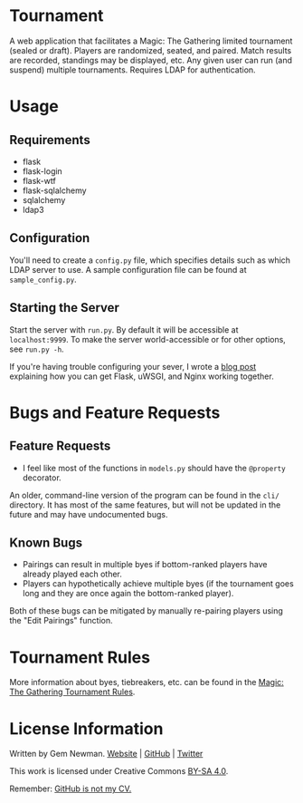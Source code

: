 Tournament
==========

A web application that facilitates a Magic: The Gathering limited tournament (sealed or
draft). Players are randomized, seated, and paired. Match results are recorded, standings
may be displayed, etc. Any given user can run (and suspend) multiple tournaments.
Requires LDAP for authentication.

Usage
=====

Requirements
------------

* flask
* flask-login
* flask-wtf
* flask-sqlalchemy
* sqlalchemy
* ldap3

Configuration
-------------

You'll need to create a `config.py` file, which specifies details such as which LDAP
server to use. A sample configuration file can be found at `sample_config.py`.

Starting the Server
-------------------

Start the server with `run.py`. By default it will be accessible at `localhost:9999`. To
make the server world-accessible or for other options, see `run.py -h`.

If you're having trouble configuring your sever, I wrote a
[blog post](http://blog.spurll.com/2015/02/configuring-flask-uwsgi-and-nginx.html)
explaining how you can get Flask, uWSGI, and Nginx working together.

Bugs and Feature Requests
=========================

Feature Requests
----------------

* I feel like most of the functions in `models.py` should have the `@property` decorator.

An older, command-line version of the program can be found in the `cli/` directory. It has
most of the same features, but will not be updated in the future and may have undocumented
bugs.

Known Bugs
----------

* Pairings can result in multiple byes if bottom-ranked players have already played each
  other.
* Players can hypothetically achieve multiple byes (if the tournament goes long and they
  are once again the bottom-ranked player).

Both of these bugs can be mitigated by manually re-pairing players using the "Edit
Pairings" function.

Tournament Rules
================

More information about byes, tiebreakers, etc. can be found in the
[Magic: The Gathering Tournament Rules](http://www.wizards.com/ContentResources/Wizards/WPN/Main/Documents/Magic_The_Gathering_Tournament_Rules_PDF2.pdf).

License Information
===================

Written by Gem Newman. [Website](http://spurll.com) | [GitHub](https://github.com/spurll/) | [Twitter](https://twitter.com/spurll)

This work is licensed under Creative Commons [BY-SA 4.0](http://creativecommons.org/licenses/by-sa/4.0/).

Remember: [GitHub is not my CV.](https://blog.jcoglan.com/2013/11/15/why-github-is-not-your-cv/)
